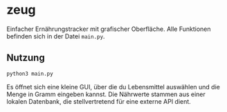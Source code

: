 # zeug

Einfacher Ernährungstracker mit grafischer Oberfläche. Alle Funktionen befinden
sich in der Datei `main.py`.

## Nutzung

```bash
python3 main.py
```

Es öffnet sich eine kleine GUI, über die du Lebensmittel auswählen und die Menge in Gramm eingeben kannst. Die Nährwerte stammen aus einer lokalen Datenbank, die stellvertretend für eine externe API dient.
